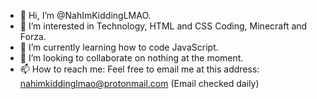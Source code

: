 - 👋 Hi, I’m @NahImKiddingLMAO.
- 👀 I’m interested in Technology, HTML and CSS Coding, Minecraft and Forza.
- 🌱 I’m currently learning how to code JavaScript.
- 💞️ I’m looking to collaborate on nothing at the moment.
- 📫 How to reach me: Feel free to email me at this address: nahimkiddinglmao@protonmail.com (Email checked daily)

<!---
NahImKiddingLMAO/NahImKiddingLMAO is a ✨ special ✨ repository because its `README.md` (this file) appears on your GitHub profile.
You can click the Preview link to take a look at your changes.
--->
